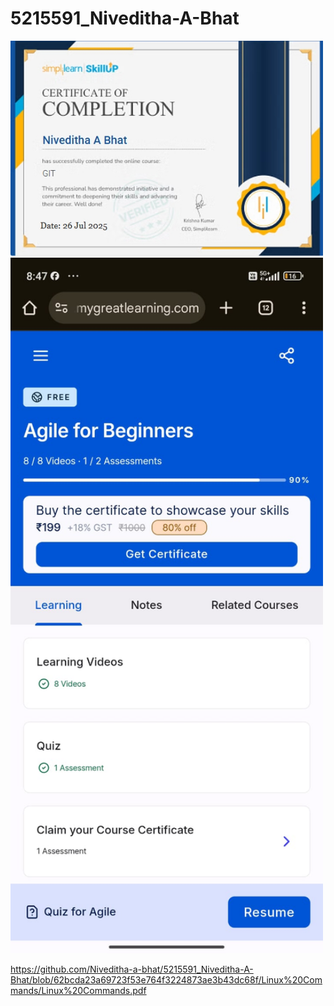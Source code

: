 # 5215591\_Niveditha-A-Bhat



<img src="https://raw.githubusercontent.com/Niveditha-a-bhat/5215591_Niveditha-A-Bhat/main/Git/Git%20training%20Certificate.jpeg" alt="Git Training Certificate" width="500"/>

<img src="https://raw.githubusercontent.com/Niveditha-a-bhat/5215591_Niveditha-A-Bhat/main/SDLC/SDLC%20Certidicate.jpg" alt="SDLC Certificate" width="500"/>



https://github.com/Niveditha-a-bhat/5215591_Niveditha-A-Bhat/blob/62bcda23a69723f53e764f3224873ae3b43dc68f/Linux%20Commands/Linux%20Commands.pdf